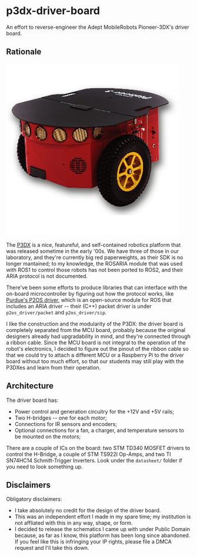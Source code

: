# p3dx-driver-board
An effort to reverse-engineer the Adept MobileRobots Pioneer-3DX's driver board.

## Rationale

![p3dx](pics/p3dx.jpg)

The [P3DX](https://www.generationrobots.com/media/Pioneer3DX-P3DX-RevA.pdf) is a nice, featureful, and self-contained robotics platform that was released sometime in the early '00s. We have three of those in our laboratory, and they're currently big red paperweights, as their SDK is no longer mantained; to my knowledge, the ROSARIA module that was used with ROS1 to control those robots has not been ported to ROS2, and their ARIA protocol is not documented.

There've been some efforts to produce libraries that can interface with the on-board microcontroller by figuring out how the protocol works, like [Purdue's P2OS driver](https://github.com/allenh1/p2os/tree/main), which is an open-source module for ROS that includes an ARIA driver -- their (C++) packet driver is under `p2os_driver/packet` and `p2os_driver/sip`.

I like the construction and the modularity of the P3DX: the driver board is completely separated from the MCU board, probably because the original designers already had upgradability in mind, and they're connected through a ribbon cable. Since the MCU board is not integral to the operation of the robot's electronics, I decided to figure out the pinout of the ribbon cable so that we could try to attach a different MCU or a Raspberry Pi to the driver board without too much effort, so that our students may still play with the P3DXes and learn from their operation.

## Architecture

The driver board has:
- Power control and generation circuitry for the +12V and +5V rails;
- Two H-bridges -- one for each motor;
- Connections for IR sensors and encoders;
- Optional connections for a fan, a charger, and temperature sensors to be mounted on the motors;

There are a couple of ICs on the board: two STM TD340 MOSFET drivers to control the H-Bridge, a couple of STM TS922I Op-Amps, and two TI SN74HC14 Schmitt-Trigger Inverters. Look under the `datasheet/` folder if you need to look something up.

## Disclaimers

Obligatory disclaimers:
- I take absolutely no credit for the design of the driver board.
- This was an independent effort I made in my spare time; my institution is not affliated with this in any way, shape, or form.
- I decided to release the schematics I came up with under Public Domain because, as far as I know, this platform has been long since abandoned. If you feel like this is infringing your IP rights, please file a DMCA request and I'll take this down.
